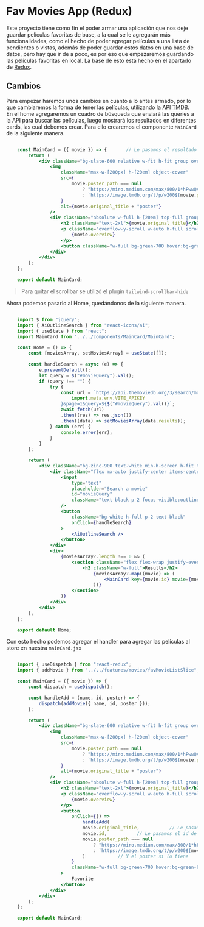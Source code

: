 # Fav Movies App (Redux)

Este proyecto tiene como fin el poder armar una aplicación que nos deje guardar películas favoritas de base, a la cual se le agregarán más funcionalidades, como el hecho de poder agregar películas a una lista de pendientes o vistas, además de poder guardar estos datos en una base de datos, pero hay que ir de a poco, es por eso que empezaremos guardando las películas favoritas en local. La base de esto está hecho en el apartado de [Redux](../Redux.md).

## Cambios

Para empezar haremos unos cambios en cuanto a lo antes armado, por lo que cambiaremos la forma de tener las películas, utilizando la API [TMDB](https://www.themoviedb.org/).  
En el home agregaremos un cuadro de búsqueda que enviará las queries a la API para buscar las películas, luego mostrará los resultados en diferentes cards, las cual debemos crear. Para ello crearemos el componente `MainCard` de la siguiente manera.

```jsx

    const MainCard = ({ movie }) => {       // Le pasamos el resultado que obtuvimos de la búsqueda
        return (
            <div className="bg-slate-600 relative w-fit h-fit group overflow-hidden border-4 border-black">
                <img
                    className="max-w-[200px] h-[20em] object-cover"
                    src={
                        movie.poster_path === null
                            ? "https://miro.medium.com/max/800/1*hFwwQAW45673VGKrMPE2qQ.png"        // Si no tiene poster le pasamos una imagen genérica
                            : `https://image.tmdb.org/t/p/w200${movie.poster_path}`         // Sino le pasamos el poster
                    }
                    alt={movie.original_title + "poster"}
                />
                <div className="absolute w-full h-[20em] top-full group-hover:top-0 transition-all flex flex-col gap-4 py-4 px-2 bg-clip-padding backdrop-filter backdrop-blur-xl bg-opacity-60 bg-black">      // Creamos el div que contendrá toda la info
                    <h2 className="text-2xl">{movie.original_title}</h2>
                    <p className="overflow-y-scroll w-auto h-full scrollbar-hide">
                        {movie.overview}
                    </p>
                    <button className="w-full bg-green-700 hover:bg-green-800 transition-all border-2 border-black py-1 rounded-lg uppercase">add</button>      // Y el botón que usaremos para añadirlo a la lista
                </div>
            </div>
        );
    };

    export default MainCard;

```

> Para quitar el scrollbar se utilizó el plugin `tailwind-scrollbar-hide`

Ahora podemos pasarlo al Home, quedándonos de la siguiente manera.

```jsx

    import $ from "jquery";
    import { AiOutlineSearch } from "react-icons/ai";
    import { useState } from "react";
    import MainCard from "../../components/MainCard/MainCard";

    const Home = () => {
        const [moviesArray, setMoviesArray] = useState([]);

        const handleSearch = async (e) => {
            e.preventDefault();
            let query = $("#movieQuery").val();
            if (query !== "") {
                try {
                    const url = `https://api.themoviedb.org/3/search/movie?api_key=${
                        import.meta.env.VITE_APIKEY
                    }&page=1&query=${$("#movieQuery").val()}`;
                    await fetch(url)
                    .then((res) => res.json())
                    .then((data) => setMoviesArray(data.results));
                } catch (err) {
                    console.error(err);
                }
            }
        };

        return (
            <div className="bg-zinc-900 text-white min-h-screen h-fit text-center flex flex-col gap-8 p-4">
                <div className="flex mx-auto justify-center items-center bg-white rounded-lg overflow-hidden">
                    <input
                        type="text"
                        placeholder="Search a movie"
                        id="movieQuery"
                        className="text-black p-2 focus-visible:outline-none"
                    />
                    <button
                        className="bg-white h-full p-2 text-black"
                        onClick={handleSearch}
                    >
                        <AiOutlineSearch />
                    </button>
                </div>
                <div>
                    {moviesArray?.length !== 0 && (
                        <section className="flex flex-wrap justify-evenly gap-y-4">
                            <h2 className="w-full">Results</h2>
                                {moviesArray?.map((movie) => (
                                    <MainCard key={movie.id} movie={movie} />
                                ))}
                        </section>
                    )}
                </div>
            </div>
        );
    };

    export default Home;

```

Con esto hecho podemos agregar el handler para agregar las películas al store en nuestra `mainCard.jsx`

```jsx

    import { useDispatch } from "react-redux";
    import { addMovie } from "../../features/movies/favMovieListSlice";

    const MainCard = ({ movie }) => {
        const dispatch = useDispatch();

        const handleAdd = (name, id, poster) => {
            dispatch(addMovie({ name, id, poster }));
        };

        return (
            <div className="bg-slate-600 relative w-fit h-fit group overflow-hidden border-4 border-black">
                <img
                    className="max-w-[200px] h-[20em] object-cover"
                    src={
                        movie.poster_path === null
                            ? "https://miro.medium.com/max/800/1*hFwwQAW45673VGKrMPE2qQ.png"
                            : `https://image.tmdb.org/t/p/w200${movie.poster_path}`
                    }
                    alt={movie.original_title + "poster"}
                />
                <div className="absolute w-full h-[20em] top-full group-hover:top-0 transition-all flex flex-col gap-4 py-4 px-2 bg-clip-padding backdrop-filter backdrop-blur-xl bg-opacity-60 bg-black">
                    <h2 className="text-2xl">{movie.original_title}</h2>
                    <p className="overflow-y-scroll w-auto h-full scrollbar-hide">
                        {movie.overview}
                    </p>
                    <button
                        onClick={() =>
                            handleAdd(
                            movie.original_title,           // Le pasamos el titulo
                            movie.id,           // Le pasamos el id de la película de la API
                            movie.poster_path === null
                                ? "https://miro.medium.com/max/800/1*hFwwQAW45673VGKrMPE2qQ.png"
                                : `https://image.tmdb.org/t/p/w200${movie.poster_path}`
                            )            // Y el poster si lo tiene
                        }
                        className="w-full bg-green-700 hover:bg-green-800 transition-all border-2 border-black py-1 rounded-lg uppercase"
                    >
                        Favorite
                    </button>
                </div>
            </div>
        );
    };

    export default MainCard;

```
